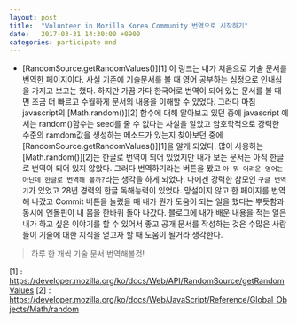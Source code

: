 ```yaml
---
layout: post
title:  "Volunteer in Mozilla Korea Community 번역으로 시작하기"
date:   2017-03-31 14:30:00 +0900
categories: participate mnd
---
```



- [RandomSource.getRandomValues()][1] 이 링크는 내가 처음으로 기술 문서를 번역한 페이지이다. 사실 기존에 기술문서를 볼 때 영어 공부하는 심정으로 인내심을 가지고 보고는 했다. 하지만 가끔 가다 한국어로 번역이 되어 있는 문서를 볼 때면 조금 더 빠르고 수월하게 문서의 내용을 이해할 수 있었다. 그러다 마침 javascript의 [Math.random()][2] 함수에 대해 알아보고 있던 중에 javascript 에서는 random()함수는 seed를 줄 수 없다는 사실을 알았고 암호학적으로 강력한 수준의 ramdom값을 생성하는 메소드가 있는지 찾아보던 중에 [RandomSource.getRandomValues()][1]을 알게 되었다. 많이 사용하는 [Math.random()][2]는 한글로 번역이 되어 있었지만 내가 보는 문서는 아직 한글로 번역이 되어 있지 않았다. 그러다 번역하기라는 버튼을 봤고 `아 뭐 어려운 영어는 아닌데 한글로 번역해 볼까?`라는 생각을 하게 되었다. 나에겐 강력한 참모인 `구글 번역기`가 있었고 28년 경력의 한글 독해능력이 있었다. 망설이지 않고 한 페이지를 번역해 나갔고 Commit 버튼을 눌렀을 때 내가 뭔가 도움이 되는 일을 했다는 뿌듯함과 동시에 엔돌핀이 내 몸을 한바퀴 돌아 나갔다. 블로그에 내가 배운 내용을 적는 일은 내가 하고 싶은 이야기를 할 수 있어서 좋고 공개 문서를 작성하는 것은 수많은 사람들이 기술에 대한 지식을 얻고자 할 때 도움이 될거라 생각한다.

> 하루 한 개씩 기술 문서 번역해볼것!<br> 

[1] : https://developer.mozilla.org/ko/docs/Web/API/RandomSource/getRandomValues
[2] : https://developer.mozilla.org/ko/docs/Web/JavaScript/Reference/Global_Objects/Math/random